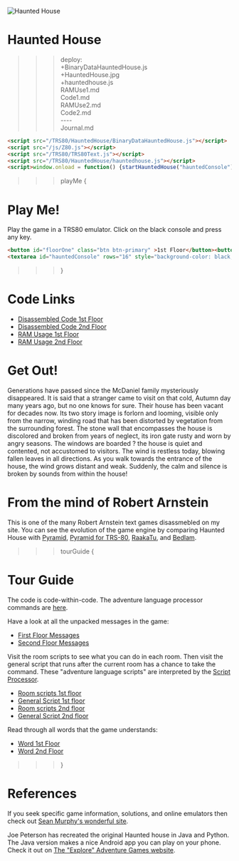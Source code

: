 ![Haunted House](HauntedHouse.jpg)

# Haunted House

>>> deploy:<br>
>>>   +BinaryDataHauntedHouse.js<br>
>>>   +HauntedHouse.jpg<br>
>>>   +hauntedhouse.js<br>
>>>   RAMUse1.md<br>
>>>   Code1.md<br>
>>>   RAMUse2.md<br>
>>>   Code2.md<br>
>>>   ----<br>
>>>   Journal.md<br>

```html
<script src="/TRS80/HauntedHouse/BinaryDataHauntedHouse.js"></script>
<script src="/js/Z80.js"></script>
<script src="/TRS80/TRS80Text.js"></script>
<script src="/TRS80/HauntedHouse/hauntedhouse.js"></script>
<script>window.onload = function() {startHauntedHouse("hauntedConsole");}</script>
```

>>> playMe {

# Play Me!
Play the game in a TRS80 emulator. Click on the black console and press any key.

```html
<button id="floorOne" class="btn btn-primary" >1st Floor</button><button id="floorTwo" class="btn btn-primary" style="margin-left:0.5em">2nd Floor</button><p>
<textarea id="hauntedConsole" rows="16" style="background-color: black;color: white;font-family: monospace;font-size:12px;width:65ch;" ></textarea>
```

>>> }


# Code Links 

* [Disassembled Code 1st Floor](Code1.md)
* [Disassembled Code 2nd Floor](Code2.md)
* [RAM Usage 1st Floor](RAMUse1.md)
* [RAM Usage 2nd Floor](RAMUse2.md)

# Get Out! 

Generations have passed since the McDaniel family mysteriously disappeared. It is said that a stranger came 
to visit on that cold, Autumn day many years ago, but no one knows for sure. Their house has been vacant 
for decades now. Its two story image is forlorn and looming, visible only from the narrow, winding road that 
has been distorted by vegetation from the surrounding forest. The stone wall that encompasses the house is 
discolored and broken from years of neglect, its iron gate rusty and worn by angry seasons. The windows are 
boarded ? the house is quiet and contented, not accustomed to visitors. The wind is restless today, blowing 
fallen leaves in all directions. As you walk towards the entrance of the house, the wind grows distant and weak. 
Suddenly, the calm and silence is broken by sounds from within the house!

# From the mind of Robert Arnstein 

This is one of the many Robert Arnstein text games disassmebled on my site. You can see the evolution of the
game engine by comparing Haunted House with [Pyramid](../../CoCo/Pyramid),
[Pyramid for TRS-80](/TRS80/Pyramid/index.html), [RaakaTu](../..CoCo/RaakaTu), and 
[Bedlam](../..CoCo/Bedlam).

>>> tourGuide {

# Tour Guide 

The code is code-within-code. The adventure language processor commands are [here](Code1.html#script-commands).

Have a look at all the unpacked messages in the game:
* [First Floor Messages](Code1.html#compressed-text)
* [Second Floor Messages](Code2.html#compressed-text)

Visit the room scripts to see what you can do in each room. Then visit the general script that runs after the 
current room has a chance to take the command. These "adventure language scripts" are interpreted by 
the [Script Processor](Code1.html#run-script).
* [Room scripts 1st floor](Code1.html#room-scripts)
* [General Script 1st floor](Code1.html#general-script)
* [Room scripts 2nd floor](Code2.html#room-scripts)
* [General Script 2nd floor](Code2.html#general-script)

Read through all words that the game understands:
* [Word 1st Floor](Code1.html#command-table)
* [Word 2nd Floor](Code2.html#command-table)

>>> }

# References

If you seek specific game information, solutions, and online emulators then check out [Sean Murphy's wonderful site](http://www.figmentfly.com).

Joe Peterson has recreated the original Haunted house in Java and Python. The Java version makes a nice Android app you can play
on your phone. Check it out on [The "Explore" Adventure Games website](http://www.wildlava.com/explore/).
